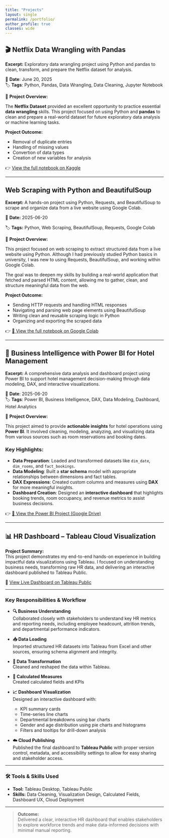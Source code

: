 ```yaml
---
title: "Projects"
layout: single
permalink: /portfolio/
author_profile: true
classes: wide
---
```


## 🎬 Netflix Data Wrangling with Pandas

**Excerpt:** Exploratory data wrangling project using Python and pandas to clean, transform, and prepare the Netflix dataset for analysis.

📅 **Date**: June 20, 2025  
🏷️ **Tags**: Python, Pandas, Data Wrangling, Data Cleaning, Jupyter Notebook

📄 **Project Overview:**

The **Netflix Dataset** provided an excellent opportunity to practice essential **data wrangling** skills. This project focused on using Python and **pandas** to clean and prepare a real-world dataset for future exploratory data analysis or machine learning tasks.

**Project Outcome:**
- Removal of duplicate entries
- Handling of missing values
- Convertion of data types
- Creation of new variables for analysis

👉 [View the full notebook on Kaggle](https://www.kaggle.com/code/mercymogambi/netflix-data-wrangling)

---
## Web Scraping with Python and BeautifulSoup
**Excerpt:** A hands-on project using Python, Requests, and BeautifulSoup to scrape and organize data from a live website using Google Colab.

📅 **Date:** 2025-06-20

🏷️ **Tags:** Python, Web Scraping, BeautifulSoup, Requests, Google Colab

📄 **Project Overview:**

This project focused on web scraping to extract structured data from a live website using Python. Although I had previously studied Python basics in university, I was new to using Requests, BeautifulSoup, and working within Google Colab.

The goal was to deepen my skills by building a real-world application that fetched and parsed HTML content, allowing me to gather, clean, and structure meaningful data from the web.

**Project Outcome:**

- Sending HTTP requests and handling HTML responses
- Navigating and parsing web page elements using BeautifulSoup
- Writing clean and reusable scraping logic in Python
- Organizing and exporting the scraped data

👉 [🔗 View the full notebook on Google Colab](https://colab.research.google.com/drive/1AfIuGfFGkV18gR_1xa1IlX-FsaQk9gfX?usp=sharing#scrollTo=uDaQkC10xQqb)

---

## 🏨 Business Intelligence with Power BI for Hotel Management

**Excerpt:** A comprehensive data analysis and dashboard project using Power BI to support hotel management decision-making through data modeling, DAX, and interactive visualizations.

📅 **Date**: 2025-06-20  
🏷️ **Tags**: Power BI, Business Intelligence, DAX, Data Modeling, Dashboard, Hotel Analytics

📄 **Project Overview:**

This project aimed to provide **actionable insights** for hotel operations using **Power BI**. It involved cleaning, modeling, analyzing, and visualizing data from various sources such as room reservations and booking dates.

### Key Highlights:
- **Data Preparation**: Loaded and transformed datasets like `dim_date`, `dim_rooms`, and `fact_bookings`.
- **Data Modeling**: Built a **star schema** model with appropriate relationships between dimensions and fact tables.
- **DAX Expressions**: Created custom columns and measures using **DAX** for more meaningful insights.
- **Dashboard Creation**: Designed an **interactive dashboard** that highlights booking trends, room occupancy, and revenue metrics to assist business decisions.

👉 [🔗 View the Power BI Project (Google Drive)](https://drive.google.com/file/d/1YmL4n7GIreyPokU8-3ijKQ-aYMLRu0Uo/view)

---
## 📊 HR Dashboard – Tableau Cloud Visualization

**Project Summary:**  
This project demonstrates my end-to-end hands-on experience in building impactful data visualizations using Tableau. I focused on understanding business needs, transforming raw HR data, and delivering an interactive dashboard published to Tableau Public.

🔗 [View Live Dashboard on Tableau Public](https://public.tableau.com/views/HRDashboard_17501061235090/HRSUMMARY?:language=enUS&publish=yes&:sid=&:redirect=auth&:display_count=n&:origin=viz_share_link)

---

### Key Responsibilities & Workflow

- **🔍 Business Understanding**  
  Collaborated closely with stakeholders to understand key HR metrics and reporting needs, including employee headcount, attrition trends, and departmental performance indicators.

- **📥 Data Loading**  
  Imported structured HR datasets into Tableau from Excel and other sources, ensuring schema alignment and integrity.

- **🔧 Data Transformation**  
  Cleaned and reshaped the data within Tableau.

- **🧮 Calculated Measures**  
  Created calculated fields and KPIs 

- **📈 Dashboard Visualization**  
  Designed an interactive dashboard with:
  - KPI summary cards
  - Time-series line charts
  - Departmental breakdowns using bar charts
  - Gender and age distribution using pie charts and histograms
  - Filters and tooltips for drill-down analysis

- **☁️ Cloud Publishing**  
  Published the final dashboard to **Tableau Public** with proper version control, metadata, and accessibility settings to allow for easy sharing and stakeholder access.

---

### 🛠️ Tools & Skills Used
- **Tool:** Tableau Desktop, Tableau Public
- **Skills:** Data Cleaning, Visualization Design, Calculated Fields, Dashboard UX, Cloud Deployment

---

> **Outcome:**  
> Delivered a clear, interactive HR dashboard that enables stakeholders to explore workforce trends and make data-informed decisions with minimal manual reporting.

